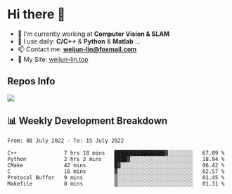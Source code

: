 # Hi there 👋

<!--
**Weijun-Lin/Weijun-Lin** is a ✨ _special_ ✨ repository because its `README.md` (this file) appears on your GitHub profile.

Here are some ideas to get you started:

- 🔭 I’m currently working on ...
- 🌱 I’m currently learning ...
- 👯 I’m looking to collaborate on ...
- 🤔 I’m looking for help with ...
- 💬 Ask me about ...
- 📫 How to reach me: ...
- 😄 Pronouns: ...
- ⚡ Fun fact: ...
-->

- 🏢 I'm currently working at **Computer Vision & SLAM**
- 🚀 I use daily: **C/C++** & **Python** & **Matlab** ...
- 📫 Contact me: **weijun-lin@foxmail.com**
- 🔗 My Site: [weijun-lin.top](https://weijun-lin.top/p)

  

## Repos Info
![](https://github-readme-stats.vercel.app/api?username=Weijun-Lin&theme=cobalt)

## 📊 Weekly Development Breakdown

<!--START_SECTION:waka-->

```text
From: 08 July 2022 - To: 15 July 2022

C++               7 hrs 18 mins   ████████████████▓░░░░░░░░   67.09 %
Python            2 hrs 3 mins    ████▓░░░░░░░░░░░░░░░░░░░░   18.94 %
CMake             42 mins         █▓░░░░░░░░░░░░░░░░░░░░░░░   06.42 %
C                 16 mins         ▓░░░░░░░░░░░░░░░░░░░░░░░░   02.57 %
Protocol Buffer   9 mins          ▒░░░░░░░░░░░░░░░░░░░░░░░░   01.45 %
Makefile          8 mins          ▒░░░░░░░░░░░░░░░░░░░░░░░░   01.31 %
```

<!--END_SECTION:waka-->
